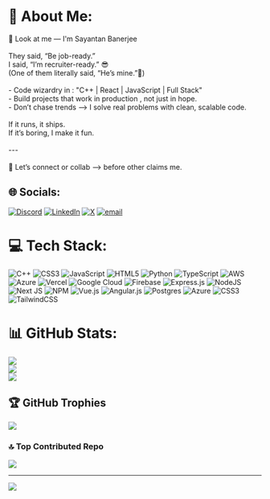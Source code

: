 # 💫 About Me:
👋 Look at me — I'm Sayantan Banerjee<br><br>They said, “Be job-ready.”  <br>I said, “I’m recruiter-ready.” 😎  <br>(One of them literally said, “He’s mine.”🥰)<br><br>- Code wizardry in : "C++ | React | JavaScript | Full Stack" <br>- Build projects that work in production , not just in hope.  <br>- Don’t chase trends —> I solve real problems with clean, scalable code.<br><br>If it runs, it ships.  <br>If it’s boring, I make it fun.<br><br>---<br><br>👀 Let’s connect or collab —> before other claims me.


## 🌐 Socials:
[![Discord](https://img.shields.io/badge/Discord-%237289DA.svg?logo=discord&logoColor=white)](https://discord.gg/https://discord.com/channels/@me) [![LinkedIn](https://img.shields.io/badge/LinkedIn-%230077B5.svg?logo=linkedin&logoColor=white)](https://linkedin.com/in/https://www.linkedin.com/in/sayantan-banerjee-7748ab356/?original_referer=https%3A%2F%2Fgithub.com%2F) [![X](https://img.shields.io/badge/X-black.svg?logo=X&logoColor=white)](https://x.com/https://x.com/bijansayantan) [![email](https://img.shields.io/badge/Email-D14836?logo=gmail&logoColor=white)](mailto:banerjeebijan14@gmail.com) 

# 💻 Tech Stack:
![C++](https://img.shields.io/badge/c++-%2300599C.svg?style=flat-square&logo=c%2B%2B&logoColor=white) ![CSS3](https://img.shields.io/badge/css3-%231572B6.svg?style=flat-square&logo=css3&logoColor=white) ![JavaScript](https://img.shields.io/badge/javascript-%23323330.svg?style=flat-square&logo=javascript&logoColor=%23F7DF1E) ![HTML5](https://img.shields.io/badge/html5-%23E34F26.svg?style=flat-square&logo=html5&logoColor=white) ![Python](https://img.shields.io/badge/python-3670A0?style=flat-square&logo=python&logoColor=ffdd54) ![TypeScript](https://img.shields.io/badge/typescript-%23007ACC.svg?style=flat-square&logo=typescript&logoColor=white) ![AWS](https://img.shields.io/badge/AWS-%23FF9900.svg?style=flat-square&logo=amazon-aws&logoColor=white) ![Azure](https://img.shields.io/badge/azure-%230072C6.svg?style=flat-square&logo=microsoftazure&logoColor=white) ![Vercel](https://img.shields.io/badge/vercel-%23000000.svg?style=flat-square&logo=vercel&logoColor=white) ![Google Cloud](https://img.shields.io/badge/GoogleCloud-%234285F4.svg?style=flat-square&logo=google-cloud&logoColor=white) ![Firebase](https://img.shields.io/badge/firebase-%23039BE5.svg?style=flat-square&logo=firebase) ![Express.js](https://img.shields.io/badge/express.js-%23404d59.svg?style=flat-square&logo=express&logoColor=%2361DAFB) ![NodeJS](https://img.shields.io/badge/node.js-6DA55F?style=flat-square&logo=node.js&logoColor=white) ![Next JS](https://img.shields.io/badge/Next-black?style=flat-square&logo=next.js&logoColor=white) ![NPM](https://img.shields.io/badge/NPM-%23CB3837.svg?style=flat-square&logo=npm&logoColor=white) ![Vue.js](https://img.shields.io/badge/vue.js-%2335495e.svg?style=flat-square&logo=vuedotjs&logoColor=%234FC08D) ![Angular.js](https://img.shields.io/badge/angular.js-%23E23237.svg?style=flat-square&logo=angularjs&logoColor=white) ![Postgres](https://img.shields.io/badge/postgres-%23316192.svg?style=flat-square&logo=postgresql&logoColor=white) ![Azure](https://img.shields.io/badge/azure-%230072C6.svg?style=flat-square&logo=microsoftazure&logoColor=white) ![CSS3](https://img.shields.io/badge/css3-%231572B6.svg?style=flat-square&logo=css3&logoColor=white) ![TailwindCSS](https://img.shields.io/badge/tailwindcss-%2338B2AC.svg?style=flat-square&logo=tailwind-css&logoColor=white)
# 📊 GitHub Stats:
![](https://github-readme-stats.vercel.app/api?username=banerjeesayantan&theme=algolia&hide_border=true&include_all_commits=true&count_private=true)<br/>
![](https://nirzak-streak-stats.vercel.app/?user=banerjeesayantan&theme=algolia&hide_border=true)<br/>
![](https://github-readme-stats.vercel.app/api/top-langs/?username=banerjeesayantan&theme=algolia&hide_border=true&include_all_commits=true&count_private=true&layout=compact)

## 🏆 GitHub Trophies
![](https://github-profile-trophy.vercel.app/?username=banerjeesayantan&theme=radical&no-frame=false&no-bg=false&margin-w=4)

### 🔝 Top Contributed Repo
![](https://github-contributor-stats.vercel.app/api?username=banerjeesayantan&limit=5&theme=tokyonight&combine_all_yearly_contributions=true)

---
[![](https://visitcount.itsvg.in/api?id=banerjeesayantan&icon=0&color=4)](https://visitcount.itsvg.in)

<!-- Proudly created with GPRM ( https://gprm.itsvg.in ) -->
